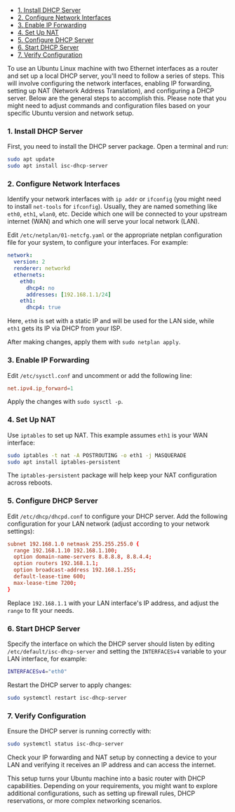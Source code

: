- [1. Install DHCP Server](#1-install-dhcp-server)
- [2. Configure Network Interfaces](#2-configure-network-interfaces)
- [3. Enable IP Forwarding](#3-enable-ip-forwarding)
- [4. Set Up NAT](#4-set-up-nat)
- [5. Configure DHCP Server](#5-configure-dhcp-server)
- [6. Start DHCP Server](#6-start-dhcp-server)
- [7. Verify Configuration](#7-verify-configuration)

To use an Ubuntu Linux machine with two Ethernet interfaces as a router and set up a local DHCP server, you'll need to follow a series of steps. This will involve configuring the network interfaces, enabling IP forwarding, setting up NAT (Network Address Translation), and configuring a DHCP server. Below are the general steps to accomplish this. Please note that you might need to adjust commands and configuration files based on your specific Ubuntu version and network setup.

### 1. Install DHCP Server

First, you need to install the DHCP server package. Open a terminal and run:

```bash
sudo apt update
sudo apt install isc-dhcp-server
```

### 2. Configure Network Interfaces

Identify your network interfaces with `ip addr` or `ifconfig` (you might need to install `net-tools` for `ifconfig`). Usually, they are named something like `eth0`, `eth1`, `wlan0`, etc. Decide which one will be connected to your upstream internet (WAN) and which one will serve your local network (LAN).

Edit `/etc/netplan/01-netcfg.yaml` or the appropriate netplan configuration file for your system, to configure your interfaces. For example:

```yaml
network:
  version: 2
  renderer: networkd
  ethernets:
    eth0:
      dhcp4: no
      addresses: [192.168.1.1/24]
    eth1:
      dhcp4: true
```

Here, `eth0` is set with a static IP and will be used for the LAN side, while `eth1` gets its IP via DHCP from your ISP.

After making changes, apply them with `sudo netplan apply`.

### 3. Enable IP Forwarding

Edit `/etc/sysctl.conf` and uncomment or add the following line:

```conf
net.ipv4.ip_forward=1
```

Apply the changes with `sudo sysctl -p`.

### 4. Set Up NAT

Use `iptables` to set up NAT. This example assumes `eth1` is your WAN interface:

```bash
sudo iptables -t nat -A POSTROUTING -o eth1 -j MASQUERADE
sudo apt install iptables-persistent
```

The `iptables-persistent` package will help keep your NAT configuration across reboots.

### 5. Configure DHCP Server

Edit `/etc/dhcp/dhcpd.conf` to configure your DHCP server. Add the following configuration for your LAN network (adjust according to your network settings):

```conf
subnet 192.168.1.0 netmask 255.255.255.0 {
  range 192.168.1.10 192.168.1.100;
  option domain-name-servers 8.8.8.8, 8.8.4.4;
  option routers 192.168.1.1;
  option broadcast-address 192.168.1.255;
  default-lease-time 600;
  max-lease-time 7200;
}
```

Replace `192.168.1.1` with your LAN interface's IP address, and adjust the `range` to fit your needs.

### 6. Start DHCP Server

Specify the interface on which the DHCP server should listen by editing `/etc/default/isc-dhcp-server` and setting the `INTERFACESv4` variable to your LAN interface, for example:

```bash
INTERFACESv4="eth0"
```

Restart the DHCP server to apply changes:

```bash
sudo systemctl restart isc-dhcp-server
```

### 7. Verify Configuration

Ensure the DHCP server is running correctly with:

```bash
sudo systemctl status isc-dhcp-server
```

Check your IP forwarding and NAT setup by connecting a device to your LAN and verifying it receives an IP address and can access the internet.

This setup turns your Ubuntu machine into a basic router with DHCP capabilities. Depending on your requirements, you might want to explore additional configurations, such as setting up firewall rules, DHCP reservations, or more complex networking scenarios.
